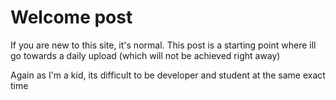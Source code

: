# Welcome post

If you are new to this site, it's normal.
This post is a starting point where ill go towards a daily upload (which will not be achieved right away)

Again as I'm a kid, its difficult to be developer and student at the same exact time
